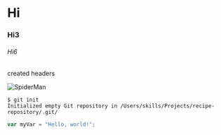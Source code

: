 # Hi
### Hi3
###### Hi6
created headers

![SpiderMan](https://i.ebayimg.com/images/g/R30AAOSwW~hfrR9T/s-l1200.webp)

```
$ git init
Initialized empty Git repository in /Users/skills/Projects/recipe-repository/.git/
```

``` javascript
var myVar = "Hello, world!";
```
